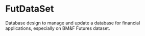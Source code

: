 FutDataSet
===========

Database design to manage and update a database for financial applications, especially on BM&F Futures dataset.
